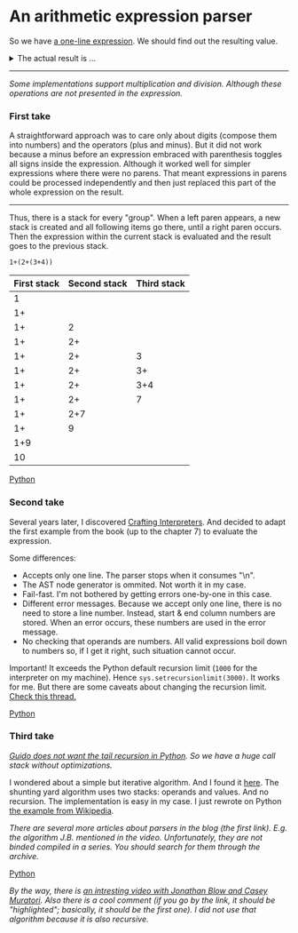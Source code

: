 # An arithmetic expression parser

So we have [a one-line expression](./expression.txt). We should find out the resulting value.

<details>
<summary>The actual result is ...</summary>
-56
</details>

---

*Some implementations support multiplication and division. Although these operations are not presented in the expression.*

### First take

A straightforward approach was to care only about digits (compose them into numbers) and the operators (plus and minus). But it did not work because a minus before an expression embraced with parenthesis toggles all signs inside the expression. Although it worked well for simpler expressions where there were no parens. That meant expressions in parens could be processed independently and then just replaced this part of the whole expression on the result.

---

Thus, there is a stack for every "group". When a left paren appears, a new stack is created and all following items go there, until a right paren occurs. Then the expression within the current stack is evaluated and the result goes to the previous stack.

`1+(2+(3+4))`

| First stack | Second stack | Third stack |
| ----------- | ------------ | ----------- |
| 1 | | |
| 1+ | | |
| 1+ | 2 | |
| 1+ | 2+ | |
| 1+ | 2+ | 3 |
| 1+ | 2+ | 3+ |
| 1+ | 2+ | 3+4 |
| 1+ | 2+ | 7 |
| 1+ | 2+7 | |
| 1+ | 9 | |
| 1+9 | | |
| 10 | | |

[Python](./stack_per_embraced_expression.py)

### Second take

Several years later, I discovered [Crafting Interpreters](https://craftinginterpreters.com/contents.html). And decided to adapt the first example from the book (up to the chapter 7) to evaluate the expression.

Some differences:
- Accepts only one line. The parser stops when it consumes "\n".
- The AST node generator is ommited. Not worth it in my case.
- Fail-fast. I'm not bothered by getting errors one-by-one in this case.
- Different error messages. Because we accept only one line, there is no need to store a line number. Instead, start & end column numbers are stored. When an error occurs, these numbers are used in the error message.
- No checking that operands are numbers. All valid expressions boil down to numbers so, if I get it right, such situation cannot occur.

Important! It exceeds the Python default recursion limit (`1000` for the interpreter on my machine). Hence `sys.setrecursionlimit(3000)`. It works for me. But there are some caveats about changing the recursion limit. [Check this thread.](https://stackoverflow.com/questions/3323001/what-is-the-maximum-recursion-depth-and-how-to-increase-it)

[Python](./recursive_descent.py)

### Third take

*[Guido does not want the tail recursion in Python](https://neopythonic.blogspot.com/2009/04/final-words-on-tail-calls.html). So we have a huge call stack without optimizations.*

I wondered about a simple but iterative algorithm. And I found it [here](https://eli.thegreenplace.net/2009/03/20/a-recursive-descent-parser-with-an-infix-expression-evaluator/). The shunting yard algorithm uses two stacks: operands and values. And no recursion. The implementation is easy in my case. I just rewrote on Python [the example from Wikipedia](https://en.wikipedia.org/wiki/Shunting_yard_algorithm#The_algorithm_in_detail).

*There are several more articles about parsers in the blog (the first link). E.g. the algorithm J.B. mentioned in the video. Unfortunately, they are not binded compiled in a series. You should search for them through the archive.*

[Python](./shunting_yard.py)

*By the way, there is [an intresting video with Jonathan Blow and Casey Muratori](https://www.youtube.com/watch?v=MnctEW1oL-E&lc=UgyXFRaTPpT7E0R09Nh4AaABAg&t=4080). Also there is a cool comment (if you go by the link, it should be "highlighted"; basically, it should be the first one). I did not use that algorithm because it is also recursive.*
